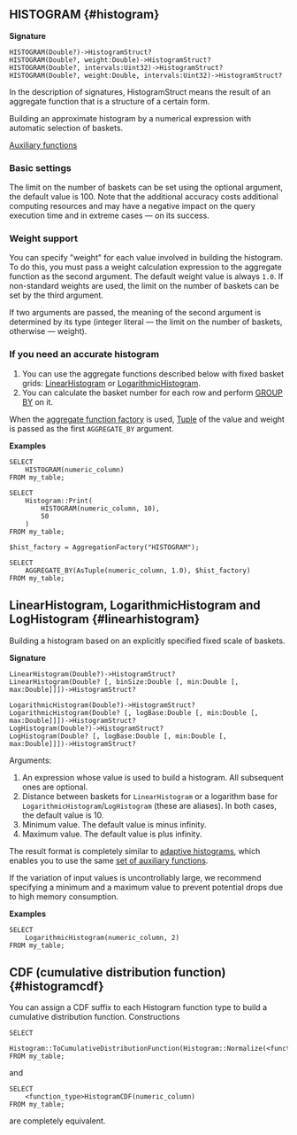 
## HISTOGRAM {#histogram}

**Signature**
```
HISTOGRAM(Double?)->HistogramStruct?
HISTOGRAM(Double?, weight:Double)->HistogramStruct?
HISTOGRAM(Double?, intervals:Uint32)->HistogramStruct?
HISTOGRAM(Double?, weight:Double, intervals:Uint32)->HistogramStruct?
```
In the description of signatures, HistogramStruct means the result of an aggregate function that is a structure of a certain form.

Building an approximate histogram by a numerical expression with automatic selection of baskets.

[Auxiliary functions](../../../udf/list/histogram.md)

### Basic settings

The limit on the number of baskets can be set using the optional argument, the default value is 100. Note that the additional accuracy costs additional computing resources and may have a negative impact on the query execution time and in extreme cases — on its success.

### Weight support

You can specify "weight" for each value involved in building the histogram. To do this, you must pass a weight calculation expression to the aggregate function as the second argument. The default weight value is always `1.0`. If non-standard weights are used, the limit on the number of baskets can be set by the third argument.

If two arguments are passed, the meaning of the second argument is determined by its type (integer literal — the limit on the number of baskets, otherwise — weight).


### If you need an accurate histogram

1. You can use the aggregate functions described below with fixed basket grids: [LinearHistogram](#linearhistogram) or [LogarithmicHistogram](#logarithmichistogram).
2. You can calculate the basket number for each row and perform [GROUP BY](../../../syntax/group_by.md) on it.

When the [aggregate function factory](../../basic.md#aggregationfactory) is used, [Tuple](#aggregateby) of the value and weight is passed as the first `AGGREGATE_BY` argument.

**Examples**
```yql
SELECT
    HISTOGRAM(numeric_column)
FROM my_table;
```

```yql
SELECT
    Histogram::Print(
        HISTOGRAM(numeric_column, 10),
        50
    )
FROM my_table;
```

```yql
$hist_factory = AggregationFactory("HISTOGRAM");

SELECT
    AGGREGATE_BY(AsTuple(numeric_column, 1.0), $hist_factory)
FROM my_table;
```

## LinearHistogram, LogarithmicHistogram and LogHistogram {#linearhistogram}

Building a histogram based on an explicitly specified fixed scale of baskets.

**Signature**
```
LinearHistogram(Double?)->HistogramStruct?
LinearHistogram(Double? [, binSize:Double [, min:Double [, max:Double]]])->HistogramStruct?

LogarithmicHistogram(Double?)->HistogramStruct?
LogarithmicHistogram(Double? [, logBase:Double [, min:Double [, max:Double]]])->HistogramStruct?
LogHistogram(Double?)->HistogramStruct?
LogHistogram(Double? [, logBase:Double [, min:Double [, max:Double]]])->HistogramStruct?
```

Arguments:

1. An expression whose value is used to build a histogram. All subsequent ones are optional.
2. Distance between baskets for `LinearHistogram` or a logarithm base for `LogarithmicHistogram`/`LogHistogram` (these are aliases). In both cases, the default value is 10.
3. Minimum value. The default value is minus infinity.
4. Maximum value. The default value is plus infinity.

The result format is completely similar to [adaptive histograms](#histogram), which enables you to use the same [set of auxiliary functions](../../../udf/list/histogram.md).

If the variation of input values is uncontrollably large, we recommend specifying a minimum and a maximum value to prevent potential drops due to high memory consumption.

**Examples**
```yql
SELECT
    LogarithmicHistogram(numeric_column, 2)
FROM my_table;
```
## CDF (cumulative distribution function) {#histogramcdf}

You can assign a CDF suffix to each Histogram function type to build a cumulative distribution function. Constructions
```yql
SELECT
    Histogram::ToCumulativeDistributionFunction(Histogram::Normalize(<function_type>Histogram(numeric_column)))
FROM my_table;
```
and
```yql
SELECT
    <function_type>HistogramCDF(numeric_column)
FROM my_table;
```
are completely equivalent.